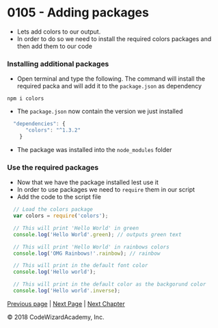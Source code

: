 # 0105 - Adding packages

- Lets add colors to our output.
- In order to do so we need to install the required colors packages and then add them to our code

### Installing additional packages
- Open terminal and type the following. The command will install the required packa and will add it to the  `package.json` as dependency
```
npm i colors
```

- The `package.json` now contain the version we just installed
```js
  "dependencies": {
      "colors": "^1.3.2"
    }
```
- The package was installed into the `node_modules` folder

### Use the required packages
- Now that we have the package installed lest use it
- In order to use packages we need to `require` them in our script
- Add the code to the script file
```js
  // Load the colors package
  var colors = require('colors');

  // This will print 'Hello World' in green
  console.log('Hello World'.green); // outputs green text

  // This will print 'Hello World' in rainbows colors
  console.log('OMG Rainbows!'.rainbow); // rainbow

  // This will print in the default font color
  console.log('Hello world');

  // This will print in the default color as the backgorund color
  console.log('Hello world'.inverse);
```


[Previous page](/Chapters/01-Basics/0104-npm.md) | [Next Page](/Chapters/01-Basics/0106-nodemon.md) | [Next Chapter](/Chapters/02-NodeFundamentals)

&copy; 2018 CodeWizardAcademy, Inc.

